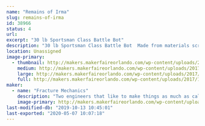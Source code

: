 ```yaml
---
name: "Remains of Irma"
slug: remains-of-irma
id: 38966
status: 4
url: 
excerpt: "30 lb Sportsman Class Battle Bot"
description: "30 lb Sportsman Class Battle Bot  Made from materials scrounged from remnants of Hurricane Irma."
location: Unassigned
image-primary:
  - thumbnail: http://makers.makerfaireorlando.com/wp-content/uploads/2017/10/IMG_3183-150x150.jpg
    medium: http://makers.makerfaireorlando.com/wp-content/uploads/2017/10/IMG_3183-225x300.jpg
    large: http://makers.makerfaireorlando.com/wp-content/uploads/2017/10/IMG_3183.jpg
    full: http://makers.makerfaireorlando.com/wp-content/uploads/2017/10/IMG_3183.jpg
maker:
  - name: "Fracture Mechanics"
    description: "Two engineers that like to make things as much as calculate things"
    image-primary: http://makers.makerfaireorlando.com/wp-content/uploads/2017/10/IMG_3187-768x1024.jpg
last-modified-db: "2019-10-13 10:45:01"
last-exported: "2020-05-07 10:07:18"
---
```

